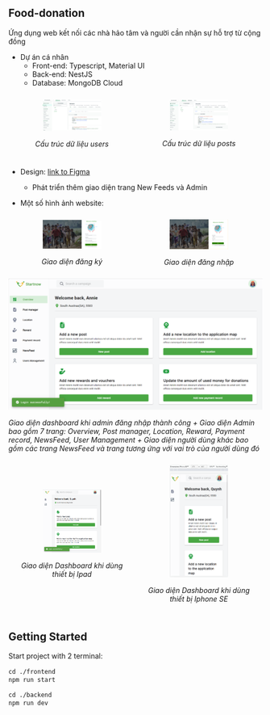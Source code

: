 ## Food-donation
Ứng dụng web kết nối các nhà hảo tâm và người cần nhận sự hỗ trợ từ cộng đồng
- Dự án cá nhân
  - Front-end: Typescript, Material UI
  - Back-end: NestJS
  - Database: MongoDB Cloud
<div style="display: flex; justify-content: space-between; align-items: center;">
  <div style="flex: 1; text-align: center; padding: 10px;">
    <img src="images/db_users.png" alt="Image 1" style="width: 100%; max-width: 50%;">
    <p><em>Cấu trúc dữ liệu users</em></p>
  </div>
  <div style="flex: 1; text-align: center; padding: 10px;">
    <img src="images/db_posts.png" alt="Image 2" style="width: 100%; max-width: 50%;" />
    <p><em>Cấu trúc dữ liệu posts</em></p>
  </div>
</div>

- Design: [link to Figma](https://www.figma.com/design/44Gs3a2a4ung1crYIBmM23/Food-Donation?node-id=264-12178&t=FGJ9xiuYWDo3bnJz-1)
  - Phát triển thêm giao diện trang New Feeds và Admin

- Một số hình ảnh website:
<div style="display: flex; justify-content: space-between; align-items: center;">
  <div style="flex: 1; text-align: center; padding: 10px;">
    <img src="images/sign_up.png" alt="Image 1" style="width: 100%; max-width: 50%;" />
    <p><em>Giao diện đăng ký</em></p>
  </div>
  <div style="flex: 1; text-align: center; padding: 10px;">
    <img src="images/log_in.png" alt="Image 2" style="width: 100%; max-width: 50%;" />
    <p><em>Giao diện đăng nhập</em></p>
  </div>
</div>

<div>
    <img src="images/dashboard.png" alt="Image 1" />
    <p>
      <em>Giao diện dashboard khi admin đăng nhập thành công</em>
      <em>+ Giao diện Admin bao gồm 7 trang: Overview, Post manager, Location, Reward, Payment record, NewsFeed, User Management</em>
      <em>+ Giao diện người dùng khác bao gồm các trang NewsFeed và trang tương ứng với vai trò của người dùng đó</em>
    </p>
</div>

<div style="display: flex; justify-content: space-between; align-items: center;">
  <div style="flex: 1; text-align: center; padding: 10px;">
    <img src="images/dashboard_ipadScreen.png" alt="Image 1" style="width: 100%; max-width: 50%;" />
    <p><em>Giao diện Dashboard khi dùng thiết bị Ipad</em></p>
  </div>
  <div style="flex: 1; text-align: center; padding: 10px;">
    <img src="images/dashboard_iphoneSEscreen.png" alt="Image 2" style="width: 100%; max-width: 50%;" />
    <p><em>Giao diện Dashboard khi dùng thiết bị Iphone SE</em></p>
  </div>
</div>

## Getting Started
Start project with 2 terminal:
```
cd ./frontend
npm run start
```

```
cd ./backend
npm run dev
```

